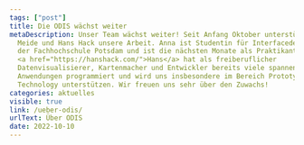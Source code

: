 ```yaml
---
tags: ["post"]
title: Die ODIS wächst weiter
metaDescription: Unser Team wächst weiter! Seit Anfang Oktober unterstützen Anna
  Meide und Hans Hack unsere Arbeit. Anna ist Studentin für Interfacedesign an
  der Fachhochschule Potsdam und ist die nächsten Monate als Praktikantin dabei.
  <a href="https://hanshack.com/">Hans</a> hat als freiberuflicher
  Datenvisualisierer, Kartenmacher und Entwickler bereits viele spannende
  Anwendungen programmiert und wird uns insbesondere im Bereich Prototyping &
  Technology unterstützen. Wir freuen uns sehr über den Zuwachs!
categories: aktuelles
visible: true
link: /ueber-odis/
urlText: Über ODIS
date: 2022-10-10
---
```

